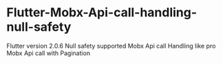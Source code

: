 # Flutter-Mobx-Api-call-handling-null-safety
Flutter version 2.0.6
Null safety supported
Mobx Api call Handling like pro
Mobx Api call with Pagination
